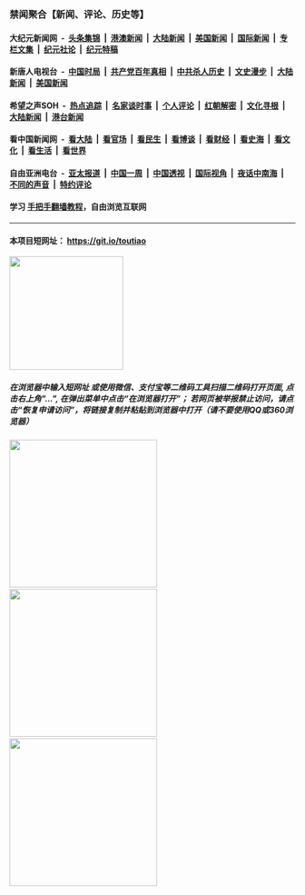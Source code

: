 ### 禁闻聚合【新闻、评论、历史等】

#### 大纪元新闻网 &nbsp;-&nbsp; [头条集锦](indexes/E头条集锦.md?t=02040002) &nbsp;|&nbsp; [港澳新闻](indexes/E港澳新闻.md?t=02040002)  &nbsp;|&nbsp; [大陆新闻](indexes/E大陆新闻.md?t=02040002) &nbsp;|&nbsp; [美国新闻](indexes/E美国新闻.md?t=02040002) &nbsp;|&nbsp; [国际新闻](indexes/E国际新闻.md?t=02040002) &nbsp;|&nbsp; [专栏文集](indexes/E专栏文集.md?t=02040002) &nbsp;|&nbsp; [纪元社论](indexes/E纪元社论.md?t=02040002) &nbsp;|&nbsp; [纪元特稿](indexes/E纪元特稿.md?t=02040002) 

#### 新唐人电视台 &nbsp;-&nbsp; [中国时局](indexes/N中国时局.md?t=02040002) &nbsp;|&nbsp; [共产党百年真相](indexes/N共产党百年真相.md?t=02040002) &nbsp;|&nbsp; [中共杀人历史](indexes/N中共杀人历史.md?t=02040002) &nbsp;|&nbsp; [文史漫步](indexes/N文史漫步.md?t=02040002) &nbsp;|&nbsp; [大陆新闻](indexes/N大陆新闻.md?t=02040002) &nbsp;|&nbsp; [美国新闻](indexes/N美国新闻.md?t=02040002)

#### 希望之声SOH &nbsp;-&nbsp; [热点追踪](indexes/H热点追踪.md?t=02040002) &nbsp;|&nbsp; [名家谈时事](indexes/H名家谈时事.md?t=02040002) &nbsp;|&nbsp; [个人评论](indexes/H个人评论.md?t=02040002)  &nbsp;|&nbsp; [红朝解密](indexes/H红朝解密.md?t=02040002) &nbsp;|&nbsp; [文化寻根](indexes/H文化寻根.md?t=02040002) &nbsp;|&nbsp; [大陆新闻](indexes/H大陆新闻.md?t=02040002) &nbsp;|&nbsp; [港台新闻](indexes/H港台新闻.md?t=02040002)

#### 看中国新闻网 &nbsp;-&nbsp; [看大陆](indexes/S看大陆.md?t=02040002) &nbsp;|&nbsp; [看官场](indexes/S看官场.md?t=02040002) &nbsp;|&nbsp; [看民生](indexes/S看民生.md?t=02040002)  &nbsp;|&nbsp; [看博谈](indexes/S看博谈.md?t=02040002) &nbsp;|&nbsp; [看财经](indexes/S看财经.md?t=02040002) &nbsp;|&nbsp; [看史海](indexes/S看史海.md?t=02040002) &nbsp;|&nbsp; [看文化](indexes/S看文化.md?t=02040002) &nbsp;|&nbsp; [看生活](indexes/S看生活.md?t=02040002) &nbsp;|&nbsp; [看世界](indexes/S看世界.md?t=02040002)

#### 自由亚洲电台 &nbsp;-&nbsp; [亚太报道](indexes/R亚太报道.md?t=02040002) &nbsp;|&nbsp; [中国一周](indexes/R中国一周.md?t=02040002) &nbsp;|&nbsp; [中国透视](indexes/R中国透视.md?t=02040002)  &nbsp;|&nbsp; [国际视角](indexes/R国际视角.md?t=02040002) &nbsp;|&nbsp; [夜话中南海](indexes/R夜话中南海.md?t=02040002) &nbsp;|&nbsp; [不同的声音](indexes/R不同的声音.md?t=02040002) &nbsp;|&nbsp; [特约评论](indexes/R特约评论.md?t=02040002)

#### 学习 [手把手翻墙教程](https://github.com/gfw-breaker/guides/wiki)，自由浏览互联网

----

#### 本项目短网址： https://git.io/toutiao
<img src="https://raw.githubusercontent.com/gfw-breaker/banned-news/master/scripts/img/qr.png" width="200px"/>  

##### 在浏览器中输入短网址 或使用微信、支付宝等二维码工具扫描二维码打开页面, 点击右上角"...", 在弹出菜单中点击“在浏览器打开”； 若网页被举报禁止访问，请点击“恢复申请访问”，将链接复制并粘贴到浏览器中打开（请不要使用QQ或360浏览器）

<img src="https://raw.githubusercontent.com/gfw-breaker/banned-news/master/scripts/img/1.png" width="260px"/> &nbsp; <img src="https://raw.githubusercontent.com/gfw-breaker/banned-news/master/scripts/img/2.png" width="260px"/> &nbsp; <img src="https://raw.githubusercontent.com/gfw-breaker/banned-news/master/scripts/img/3.png" width="260px"/>

